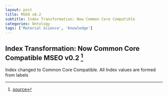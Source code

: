 ```yaml
---
layout: post
title: MSEO v0.2
subtitle: Index Transformation: Now Common Core Compatible
categories: Ontology
tags: ['Material Science', 'Knowledge']
---
```


## Index Transformation: Now Common Core Compatible MSEO v0.2 [^fn1]

Index changed to Common Core Compatible. All Index values are formed from labels

[^fn1]: [source](https://github.com/Mat-O-Lab/MSEO/compare/v.01...v0.2)